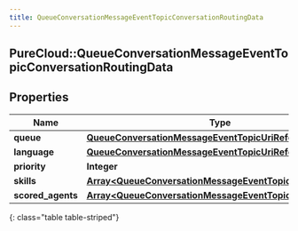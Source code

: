 ```yaml
---
title: QueueConversationMessageEventTopicConversationRoutingData
---
```

## PureCloud::QueueConversationMessageEventTopicConversationRoutingData

## Properties

|Name | Type | Description | Notes|
|------------ | ------------- | ------------- | -------------|
| **queue** | [**QueueConversationMessageEventTopicUriReference**](QueueConversationMessageEventTopicUriReference.html) |  | [optional] |
| **language** | [**QueueConversationMessageEventTopicUriReference**](QueueConversationMessageEventTopicUriReference.html) |  | [optional] |
| **priority** | **Integer** |  | [optional] |
| **skills** | [**Array&lt;QueueConversationMessageEventTopicUriReference&gt;**](QueueConversationMessageEventTopicUriReference.html) |  | [optional] |
| **scored_agents** | [**Array&lt;QueueConversationMessageEventTopicScoredAgent&gt;**](QueueConversationMessageEventTopicScoredAgent.html) |  | [optional] |
{: class="table table-striped"}


